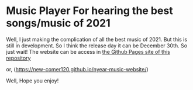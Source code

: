 # Music Player For hearing the best songs/music of 2021
Well, I just making the complication of all the best music of 2021. But this is still in development. So I think the release day it can be December 30th. So just wait!
The website can be access in [the Github Pages site of this repository](https://new-comer120.github.io/nyear-music-website/)

or, (https://new-comer120.github.io/nyear-music-website/)

Well, Hope you enjoy!
